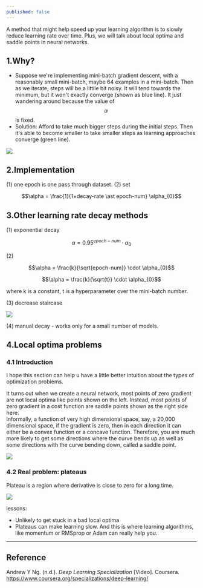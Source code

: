 ```yaml
---
published: false
---
```

A method that might help speed up your learning algorithm is to slowly reduce learning rate over time. Plus, we will talk about local optima and saddle points in neural networks.
<!--more-->

## 1.Why?
- Suppose we're implementing mini-batch gradient descent, with a reasonably small mini-batch, maybe 64 examples in a mini-batch. Then as we iterate, steps will be a littile bit noisy. It will tend towards the minimum, but it won't exactly converge (shown as blue line). It just wandering around because the value of $$\alpha$$ is fixed.  
- Solution: Afford to take much bigger steps during the initial steps. Then it's able to become smaller to take smaller steps as learning approaches converge (green line).  

![]({{site.baseurl}}/images/lr_decay_1.PNG)

## 2.Implementation
(1) one epoch is one pass through dataset.
(2) set

$$\alpha = \frac{1}{1+decay-rate \ast epoch-num} \alpha_{0}$$

## 3.Other learning rate decay methods
(1) exponential decay

$$\alpha = 0.95^{epoch-num} \cdot \alpha_{0}$$

(2)

$$\alpha = \frac{k}{\sqrt{epoch-num}} \cdot \alpha_{0}$$  

$$\alpha = \frac{k}{\sqrt{t}} \cdot \alpha_{0}$$

where k is a constant, t is a hyperparameter over the mini-batch number.

(3) decrease staircase

![]({{site.baseurl}}/images/lr_decay_2.PNG)

(4) manual decay - works only for a small number of models.  

## 4.Local optima problems
### 4.1 Introduction
I hope this section can help u have a little better intuition about the types of optimization problems.  

It turns out when we create a neural network, most points of zero gradient are not local optima like points shown on the left. Instead, most points of zero gradient in a cost function are saddle points shown as the right side here.  
Informally, a function of very high dimensional space, say, a 20,000 dimensional space, if the gradient is zero, then in each direction it can either be a convex function or a concave function. Therefore, you are much more likely to get some directions where the curve bends up as well as some directions with the curve bending down, called a saddle point.

![]({{site.baseurl}}/images/lr_decay_3.PNG)

### 4.2 Real problem: plateaus
Plateau is a region where derivative is close to zero for a long time.

![]({{site.baseurl}}/images/lr_decay_4.PNG)

lessons:
- Unlikely to get stuck in a bad local optima
- Plateaus can make learning slow. And this is where learning algorithms, like momentum or RMSprop or Adam can really help you.

----
## Reference
Andrew Y Ng. (n.d.). _Deep Learning Specialization_ [Video]. Coursera.  
<https://www.coursera.org/specializations/deep-learning/>
